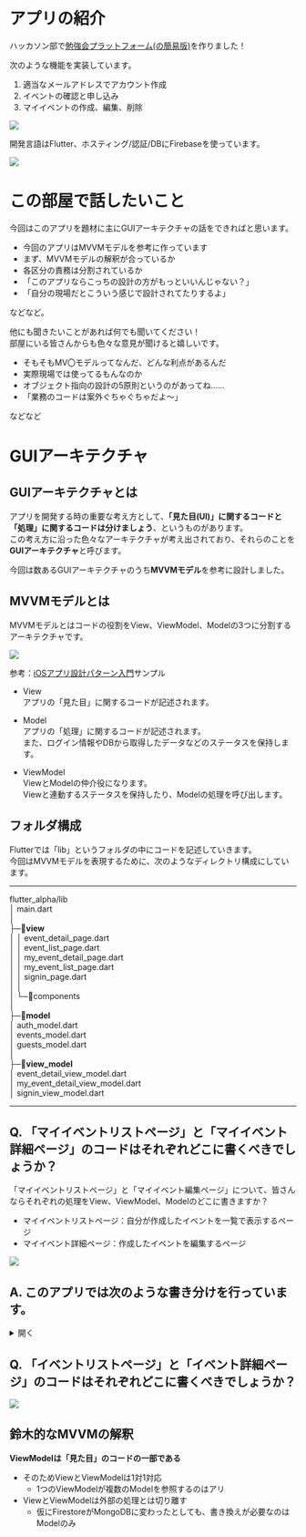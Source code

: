 # アプリの紹介

ハッカソン部で[勉強会プラットフォーム(の簡易版)](https://flutter-alpha-0819.web.app/#/)を作りました！  

次のような機能を実装しています。
1. 適当なメールアドレスでアカウント作成
2. イベントの確認と申し込み
3. マイイベントの作成、編集、削除

![](https://github.com/kou72/flutter_alpha/raw/master/README_image/%E3%83%87%E3%83%A2%E5%8B%95%E7%94%BB.gif)

開発言語はFlutter、ホスティング/認証/DBにFirebaseを使っています。

![](https://github.com/kou72/flutter_alpha/raw/master/README_image/%E3%82%B7%E3%82%B9%E3%83%86%E3%83%A0%E6%A6%82%E8%A6%81%E5%9B%B3.png)

# この部屋で話したいこと

今回はこのアプリを題材に主にGUIアーキテクチャの話をできればと思います。

- 今回のアプリはMVVMモデルを参考に作っています
- まず、MVVMモデルの解釈が合っているか
- 各区分の責務は分割されているか
- 「このアプリならこっちの設計の方がもっといいんじゃない？」
- 「自分の現場だとこういう感じで設計されてたりするよ」

などなど。  

他にも聞きたいことがあれば何でも聞いてください！  
部屋にいる皆さんからも色々な意見が聞けると嬉しいです。

- そもそもMV〇モデルってなんだ、どんな利点があるんだ
- 実際現場では使ってるもんなのか
- オブジェクト指向の設計の5原則というのがあってね......
- 「業務のコードは案外ぐちゃぐちゃだよ～」
 
などなど

# GUIアーキテクチャ

## GUIアーキテクチャとは

アプリを開発する時の重要な考え方として、**「見た目(UI)」に関するコードと「処理」に関するコードは分けましょう**、というものがあります。  
この考え方に沿った色々なアーキテクチャが考え出されており、それらのことを**GUIアーキテクチャ**と呼びます。  

今回は数あるGUIアーキテクチャのうち**MVVMモデル**を参考に設計しました。

## MVVMモデルとは

MVVMモデルとはコードの役割をView、ViewModel、Modelの3つに分割するアーキテクチャです。

![](https://github.com/kou72/flutter_alpha/raw/master/README_image/MVVM.png)

参考：[iOSアプリ設計パターン入門](https://peaks.cc/books/iOS_architecture)サンプル

- View  
アプリの「見た目」に関するコードが記述されます。

- Model  
アプリの「処理」に関するコードが記述されます。  
また、ログイン情報やDBから取得したデータなどのステータスを保持します。  

- ViewModel  
ViewとModelの仲介役になります。  
Viewと連動するステータスを保持したり、Modelの処理を呼び出します。

## フォルダ構成

Flutterでは「lib」というフォルダの中にコードを記述していきます。  
今回はMVVMモデルを表現するために、次のようなディレクトリ構成にしています。

---

flutter_alpha/lib  
│  main.dart  
│  
├─:file_folder:**view**  
│  │  event_detail_page.dart  
│  │  event_list_page.dart  
│  │  my_event_detail_page.dart  
│  │  my_event_list_page.dart  
│  │  signin_page.dart  
│  │  
│  └─:file_folder:components  
│  
├─:file_folder:**model**  
│      auth_model.dart  
│      events_model.dart  
│      guests_model.dart  
│  
├─:file_folder:**view_model**  
│      event_detail_view_model.dart  
│      my_event_detail_view_model.dart  
│      signin_view_model.dart  

---

## Q. 「マイイベントリストページ」と「マイイベント詳細ページ」のコードはそれぞれどこに書くべきでしょうか？

「マイイベントリストページ」と「マイイベント編集ページ」について、皆さんならそれぞれの処理をView、ViewModel、Modelのどこに書きますか？

- マイイベントリストページ：自分が作成したイベントを一覧で表示するページ
- マイイベント詳細ページ：作成したイベントを編集するページ

![](https://github.com/kou72/flutter_alpha/raw/master/README_image/Q%E3%83%9E%E3%82%A4%E3%82%A4%E3%83%99%E3%83%B3%E3%83%88.png)

## A. このアプリでは次のような書き分けを行っています。

<details>
<summary>開く</summary>

![](https://github.com/kou72/flutter_alpha/raw/master/README_image/A%E3%83%9E%E3%82%A4%E3%82%A4%E3%83%99%E3%83%B3%E3%83%88.png)

意識した点

- ViewからModelを**参照して良い**
- Viewからのインプットに関するステータスはViewModelに持たせる
- ViewModelから**外部DBにはアクセスしない**
- 外部DBとの接点はModelに集約する

</details>

## Q. 「イベントリストページ」と「イベント詳細ページ」のコードはそれぞれどこに書くべきでしょうか？

![](https://github.com/kou72/flutter_alpha/raw/master/README_image/Q%E3%82%A4%E3%83%99%E3%83%B3%E3%83%88.png)

## 鈴木的なMVVMの解釈  

**ViewModelは「見た目」のコードの一部である**

- そのためViewとViewModelは1対1対応
  - 1つのViewModelが複数のModelを参照するのはアリ
- ViewとViewModelは外部の処理とは切り離す
  - 仮にFirestoreがMongoDBに変わったとしても、書き換えが必要なのはModelのみ
